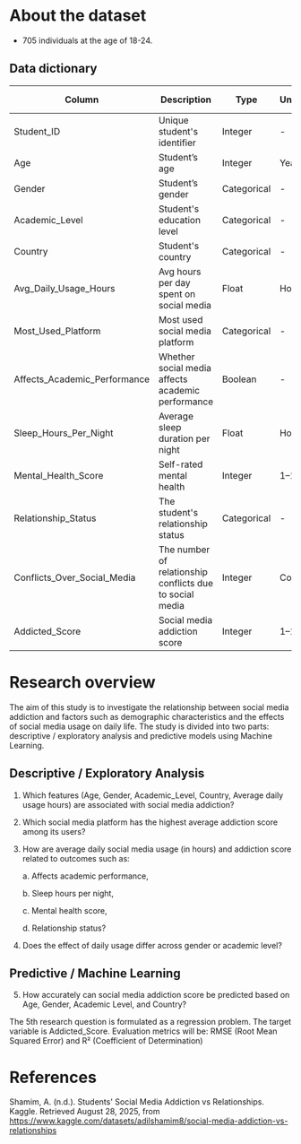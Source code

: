 # About the dataset
- 705 individuals at the age of 18-24.

## Data dictionary

|Column|Description|Type|Units/Scale |Possible Values |
|-----|-----|-----|-----|-----|
|Student_ID|Unique student's identifier|Integer|-|1, 2, 3, ...|
|Age|Student’s age|Integer|Years|18-24|
|Gender|Student’s gender|Categorical|-|Male, Female|
|Academic_Level|Student's education level|Categorical|-|High School, Undergraduate, Graduate|
|Country|Student's country|Categorical|-|e.g., USA, India, Germany|
|Avg_Daily_Usage_Hours|Avg hours per day spent on social media|Float|Hours|0–24|
|Most_Used_Platform|Most used social media platform|Categorical|-|e.g., Instagram, Facebook, TikTok|
|Affects_Academic_Performance|Whether social media affects academic performance|Boolean|-|Yes, No|
|Sleep_Hours_Per_Night|Average sleep duration per night|Float|Hours|0–24|
|Mental_Health_Score|Self-rated mental health|Integer|1–10|1 = poor, 10 = excellent|
|Relationship_Status|The student's relationship status|Categorical|-|Single, In Relationship, Complicated|
|Conflicts_Over_Social_Media|The number of relationship conflicts due to social media|Integer|Count|0, 1, 2, …|
|Addicted_Score|Social media addiction score|Integer|1–10|1 = low, 10 = high|


# Research overview

The aim of this study is to investigate the relationship between social media addiction and factors such as demographic characteristics and the effects of social media usage on daily life. The study is divided into two parts: descriptive / exploratory analysis and predictive models using Machine Learning.  

## Descriptive / Exploratory Analysis
1. Which features (Age, Gender, Academic_Level, Country, Average daily usage hours) are associated with social media addiction?
2. Which social media platform has the highest average addiction score among its users?
3. How are average daily social media usage (in hours) and addiction score related to outcomes such as:

    a. Affects academic performance, 

    b. Sleep hours per night,

    c. Mental health score, 

    d. Relationship status?

4. Does the effect of daily usage differ across gender or academic level?

## Predictive / Machine Learning
5. How accurately can social media addiction score be predicted based on Age, Gender, Academic Level, and Country?

The 5th research question is formulated as a regression problem. The target variable is Addicted_Score.
Evaluation metrics will be: RMSE (Root Mean Squared Error) and R² (Coefficient of Determination)


# References
Shamim, A. (n.d.). Students' Social Media Addiction vs Relationships. Kaggle. Retrieved August 28, 2025, from https://www.kaggle.com/datasets/adilshamim8/social-media-addiction-vs-relationships
